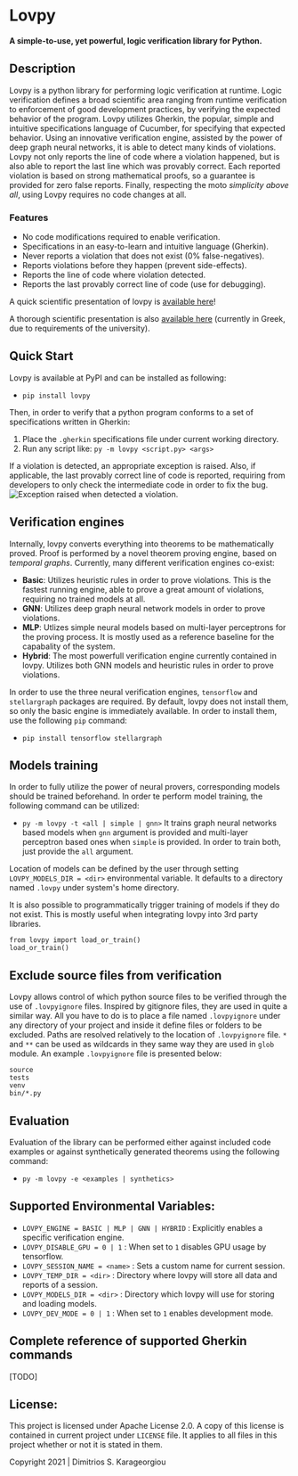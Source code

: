 # Lovpy
#### A simple-to-use, yet powerful, logic verification library for Python.

## Description
Lovpy is a python library for performing logic verification at runtime. Logic verification defines
a broad scientific area ranging from runtime verification to enforcement of good development practices, by
verifying the expected behavior of the program. Lovpy utilizes Gherkin, the popular, simple and
intuitive specifications language of Cucumber, for specifying that expected behavior. Using an innovative
verification engine, assisted by the power of deep graph neural networks, it is able to 
detect many kinds of violations. Lovpy not only reports the line of code where a 
violation happened, but is also able to report the last line which was provably correct. Each reported violation 
is based on strong mathematical proofs, so a guarantee is provided for zero false reports.
Finally, respecting the moto *simplicity above all*, using Lovpy requires no code changes at all. 

### Features
- No code modifications required to enable verification.
- Specifications in an easy-to-learn and intuitive language (Gherkin).
- Never reports a violation that does not exist (0% false-negatives).
- Reports violations before they happen (prevent side-effects).
- Reports the line of code where violation detected.
- Reports the last provably correct line of code (use for debugging).

A quick scientific presentation of lovpy is [available here](https://www.slideshare.net/isselgroup/python-metaprogramming-in-linear-time-language-for-automated-runtime-verification-with-graph-neural-networks)!

A thorough scientific presentation is also [available here](https://ikee.lib.auth.gr/record/335121/?ln=en) (currently in Greek, due to requirements of the university).

## Quick Start
Lovpy is available at PyPI and can be installed as following:

- `pip install lovpy`

Then, in order to verify that a python program conforms to a set of specifications written in Gherkin:
1. Place the `.gherkin` specifications file under current working directory.
2. Run any script like: `py -m lovpy <script.py> <args>`

If a violation is detected, an appropriate exception is raised. Also, if applicable, the last provably correct line of code is reported, requiring from developers to only check the intermediate code in order to fix the bug.
![Exception raised when detected a violation.](https://user-images.githubusercontent.com/33910136/148264808-37ad60c9-63d0-4cf3-a5a6-bbeb5c776b4a.png)

## Verification engines
Internally, lovpy converts everything into theorems to be mathematically proved. Proof is performed by a novel theorem proving engine, based on *temporal graphs*. Currently, many different verification engines co-exist:

- **Basic**: Utilizes heuristic rules in order to prove violations. This is the fastest running engine, able to prove a great amount of violations, requiring no trained models at all.
- **GNN**: Utilizes deep graph neural network models in order to prove violations.
- **MLP**: Utlizes simple neural models based on multi-layer perceptrons for the proving process. It is mostly used as a reference baseline for the capabality of the system.
- **Hybrid**: The most powerfull verification engine currently contained in lovpy. Utilizes both GNN models and heuristic rules in order to prove violations.

In order to use the three neural verification engines, `tensorflow` and `stellargraph` packages are required. By default, lovpy does not install them, so only the basic engine is immediately available. In order to install them, use the following `pip` command:

- `pip install tensorflow stellargraph`

## Models training

In order to fully utilize the power of neural provers, corresponding models should be trained beforehand. In order te perform model training, the following command can be utilized:
- `py -m lovpy -t <all | simple | gnn>`
It trains graph neural networks based models when `gnn` argument is provided and multi-layer perceptron based ones when `simple` is provided. In order to train both, just provide the `all` argument.

Location of models can be defined by the user through setting `LOVPY_MODELS_DIR = <dir>` environmental variable. It defaults to a directory named `.lovpy` under system's home directory.

It is also possible to programmatically trigger training of models if they do not exist. This is mostly useful when integrating lovpy into 3rd party libraries.
```
from lovpy import load_or_train()
load_or_train()
```

## Exclude source files from verification
Lovpy allows control of which python source files to be verified through the use of `.lovpyignore` files. Inspired by gitignore files, they are used in quite a similar way. All you have to do is to place a file named `.lovpyignore` under any directory of your project and inside it define files or folders to be excluded. Paths are resolved relatively to the location of `.lovpyignore` file. `*` and `**` can be used as wildcards in they same way they are used in `glob` module. An example `.lovpyignore` file is presented below:
```
source
tests
venv
bin/*.py
```

## Evaluation

Evaluation of the library can be performed either against included code examples or against synthetically generated theorems using the following command:
- `py -m lovpy -e <examples | synthetics>`

## Supported Environmental Variables:
- `LOVPY_ENGINE = BASIC | MLP | GNN | HYBRID` : Explicitly enables a specific verification engine.  
- `LOVPY_DISABLE_GPU = 0 | 1` : When set to `1` disables GPU usage by tensorflow.
- `LOVPY_SESSION_NAME = <name>` : Sets a custom name for current session.
- `LOVPY_TEMP_DIR = <dir>` : Directory where lovpy will store all data and reports of a session.
- `LOVPY_MODELS_DIR = <dir>` : Directory which lovpy will use for storing and loading models. 
- `LOVPY_DEV_MODE = 0 | 1` : When set to `1` enables development mode.

## Complete reference of supported Gherkin commands
[TODO]

## License:
This project is licensed under Apache License 2.0. A copy of this license is contained in current project under `LICENSE` file. It applies to all files in this project whether or not it is stated in them.

Copyright 2021 | Dimitrios S. Karageorgiou
